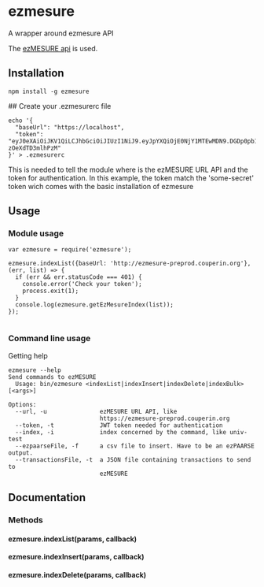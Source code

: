# ezmesure

A wrapper around ezmesure API

The [ezMESURE api](https://github.com/Inist-CNRS/node-ezmesure.git) is used.

## Installation
```shell
npm install -g ezmesure
```

## Create your .ezmesurerc file
```shell
echo '{
  "baseUrl": "https://localhost",
  "token": "eyJ0eXAiOiJKV1QiLCJhbGciOiJIUzI1NiJ9.eyJpYXQiOjE0NjY1MTEwMDN9.DGDp0pb1DlydJDubf4HCbYzntFsl-zOeXdTD3mlhPzM"
}' > .ezmesurerc
```
This is needed to tell the module where is the ezMESURE URL API and the token for authentication.
In this example, the token match the 'some-secret' token wich comes with the basic installation of ezmesure

## Usage

### Module usage

```shell
var ezmesure = require('ezmesure');

ezmesure.indexList({baseUrl: 'http://ezmesure-preprod.couperin.org'}, (err, list) => {
  if (err && err.statusCode === 401) {
    console.error('Check your token');
    process.exit(1);
  }
  console.log(ezmesure.getEzMesureIndex(list));
});


```

### Command line usage
Getting help
```shell
ezmesure --help
Send commands to ezMESURE
  Usage: bin/ezmesure <indexList|indexInsert|indexDelete|indexBulk> [<args>]

Options:
  --url, -u               ezMESURE URL API, like
                          https://ezmesure-preprod.couperin.org
  --token, -t             JWT token needed for authentication
  --index, -i             index concerned by the command, like univ-test
  --ezpaarseFile, -f      a csv file to insert. Have to be an ezPAARSE output.
  --transactionsFile, -t  a JSON file containing transactions to send to
                          ezMESURE

```

## Documentation

### Methods

####  ezmesure.indexList(params, callback) 

####  ezmesure.indexInsert(params, callback) 

####  ezmesure.indexDelete(params, callback) 










